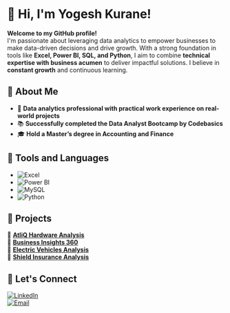 # 👋 Hi, I'm Yogesh Kurane!  

**Welcome to my GitHub profile!**  
I'm passionate about leveraging data analytics to empower businesses to make data-driven decisions and drive growth. With a strong foundation in tools like **Excel, Power BI, SQL, and Python**, I aim to combine **technical expertise with business acumen** to deliver impactful solutions. I believe in **constant growth** and continuous learning.  

## 🔹 About Me  
- 🎯 **Data analytics professional with practical work experience on real-world projects**  
- 📚 **Successfully completed the Data Analyst Bootcamp by Codebasics**  
- 🎓 **Hold a Master’s degree in Accounting and Finance**  

## 🔹 Tools and Languages  
- ![Excel](https://img.shields.io/badge/Microsoft_Excel-217346?style=for-the-badge&logo=microsoft-excel&logoColor=white)  
- ![Power BI](https://img.shields.io/badge/Power_BI-F2C811?style=for-the-badge&logo=power-bi&logoColor=black)  
- ![MySQL](https://img.shields.io/badge/MySQL-4479A1?style=for-the-badge&logo=mysql&logoColor=white)  
- ![Python](https://img.shields.io/badge/Python-3776AB?style=for-the-badge&logo=python&logoColor=white)  

## 🔹 Projects  
📌 **[AtliQ Hardware Analysis](https://github.com/Yogesh-Kurane/AtliQ-Hardware-Analysis)**   
📌 **[Business Insights 360](https://github.com/Yogesh-Kurane/Business-Insights-360)**  
📌 **[Electric Vehicles Analysis](https://github.com/Yogesh-Kurane/Electric-Vehicles-Analysis)**  
📌 **[Shield Insurance Analysis](https://github.com/Yogesh-Kurane/Shield-Insurance-Analysis)**  

## 🔹 Let's Connect  
[![LinkedIn](https://img.shields.io/badge/LinkedIn-0A66C2?style=for-the-badge&logo=linkedin&logoColor=white)](https://www.linkedin.com/in/yogeshkurane/)  
[![Email](https://img.shields.io/badge/Email-D14836?style=for-the-badge&logo=gmail&logoColor=white)](mailto:yogeshkurane.work@gmail.com)  

